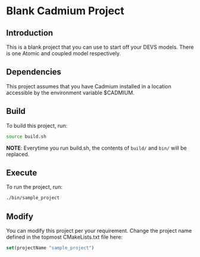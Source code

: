 # Blank Cadmium Project

## Introduction
This is a blank project that you can use to start off your DEVS models. There is one Atomic and coupled model respectively.

## Dependencies
This project assumes that you have Cadmium installed in a location accessible by the environment variable $CADMIUM.

## Build
To build this project, run:
```sh
source build.sh
```
__NOTE__: Everytime you run build.sh, the contents of `build/` and `bin/` will be replaced.

## Execute
To run the project, run:
```sh
./bin/sample_project
```

## Modify
You can modify this project per your requirement. Change the project name defined in the topmost CMakeLists.txt file here:
```cmake
set(projectName "sample_project")
```
